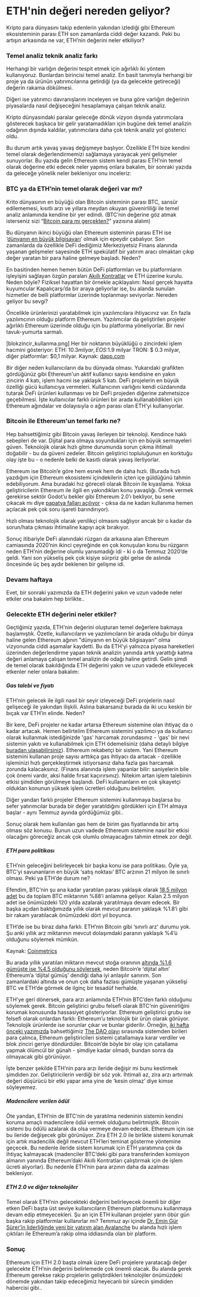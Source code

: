 # ETH'nin değeri nereden geliyor?
Kripto para dünyasını takip edenlerin yakından izlediği gibi Ethereum ekosisteminin parası ETH son zamanlarda ciddi değer kazandı. Peki bu artışın arkasında ne var, ETH’nin değerini neler etkiliyor? 

### Temel analiz teknik analiz farkı

Herhangi bir varlığın değerini tespit etmek için ağırlıklı iki yöntem kullanıyoruz. Bunlardan birincisi temel analiz. En basit tanımıyla herhangi bir proje ya da ürünün yatırımcılarına getirdiği (ya da gelecekte getireceği) değerin rakama dökülmesi. 

Diğeri ise yatırımcı davranışlarını inceleyen ve buna göre varlığın değerinin piyasalarda nasıl değişeceğini hesaplamaya çalışan teknik analiz. 

Kripto dünyasındaki paralar geleceğe dönük vizyon dışında yatırımcılara gösterecek başkaca bir gelir yaratamadıkları için bugüne dek temel analizin odağının dışında kaldılar, yatırımcılara daha çok teknik analiz yol gösterici oldu.

Bu durum artık yavaş yavaş değişmeye başlıyor. Özellikle ETH bize kendini temel olarak değerlendirmemizi sağlamaya yarayacak yeni gelişmeler sunuyorlar. Bu yazıda gelin Ethereum sistem kendi parası ETH’nin temel olarak değerine etki edecek neler yapmış onlara bakalım, bir sonraki yazıda da geleceğe yönelik neler bekleniyor onu inceleriz:

### BTC ya da ETH’nin temel olarak değeri var mı?

Krito dünyasının en büyüğü olan Bitcoin sisteminin parası BTC, sansür edilememesi, kısıtlı arzı ve yıllara meydan okuyan güvenirliliği ile temel analiz anlamında kendine bir yer edindi. (BTC’nin değerine göz atmak isterseniz sizi “[Bitcoin para mı gerçekten?](https://turansert.com/genel/2018/03/22/Bitcoin-para-mi-gercekten.html)” yazısına alalım) 

Bu dünyanın ikinci büyüğü olan Ethereum sisteminin parası ETH ise ‘[dünyanın en büyük bilgisayarı](https://turansert.com/genel/2018/06/14/dunyanin-en-buyuk-bilgisayari-ethereumun-hikayesi.html)’ olmak için epeydir çabalıyor.  Son zamanlarda da özellikle DeFi dediğimiz Merkeziyetsiz Finans alanında yaşanan gelişmeler sayesinde ETH spekülatif bir yatırım aracı olmaktan çıkıp değer yaratan bir para haline gelmeye başladı. Neden?

En basitinden hemen hemen bütün DeFi platformları ve bu platformların işleyişini sağlayan özgün paraları [Akıllı Kontratlar](https://turansert.com/genel/2018/06/29/bu-kontratlar-cok-akilli-ethereum-ve-akilli-kontratlar.html) ve ETH üzerine kurulu. Neden böyle? Fiziksel hayattan bir örnekle açıklayalım: Nasıl gerçek hayatta kuyumcular Kapalıçarşı’da bir araya geliyorlar ise, bu alanda sunulan hizmetler de belli platformlar üzerinde toplanmayı seviyorlar. Nereden geliyor bu sevgi? 

Öncelikle ürünlerinizi yaratabilmek için yazılımcılara ihtiyacınız var. En fazla yazılımcının olduğu platform Ethereum. Yazılımcılar da geliştirilen projeler ağırlıklı Ethereum üzerinde olduğu için bu platforma yöneliyorlar.  Bir nevi tavuk-yumurta sarmalı.

[blokzincir_kullanma.png]
Her bir noktanın büyüklüğü o zincirdeki işlem hacmini gösteriyor: ETH: $10.3 milyar, EOS:$1.9 milyar TRON: $ 0.3 milyar, diğer platformlar: $0,1 milyar. Kaynak: [dapp.com](https://www.dapp.com/article/q2-2020-dapp-market-report)

Bir diğer neden kullanıcıların da bu dünyada olması. Yukarıdaki grafikten gördüğünüz gibi Ethereum'un aktif kullanıcı sayısı kendisine en yakın zincirin 4 katı, işlem hacmi ise yaklaşık 5 katı.  DeFi projelerin en büyük özelliği gücü kullanıcıya vermeleri. Kullanıcının varlığını kendi cüzdanında tutarak DeFi ürünleri kullanması ve bir DeFi projeden diğerine zahmetsizce geçebilmesi. İşte kullanıcılar farklı ürünleri bir arada kullanabildikleri için Ethereum ağındalar ve dolayısıyla o ağın parası olan ETH'yi kullanıyorlar.  

### Bitcoin ile Ethereum'un temel farkı ne?

Hep bahsettiğimiz gibi Bitcoin yavaş ilerleyen bir teknoloji. Kendince haklı sebepleri de var. Dijital para olmaya soyundukları için en büyük sermayeleri güven. Teknolojik olarak hızlı gitme durumunda sorun çıkma ihtimali doğabilir - bu da güveni zedeler. Bitcoin geliştirici topluluğunun en korktuğu olay işte bu - o nedenle belki de kasıtlı olarak yavaş ilerliyorlar. 

Ethereum ise Bitcoin’e göre hem esnek hem de daha hızlı. (Burada hızlı yazdığım için Ethereum ekosistemi içindekilerin içten içe güldüğünü tahmin edebiliyorum. Ama buradaki hız göreceli olarak Bitcoin ile kıyaslama. Yoksa geliştiricilerin Ethereum ile ilgili en yakındıkları konu yavaşlığı. Örnek vermek gerekirse sektör Godot’u bekler gibi Ethereum 2.0’ı bekliyor, bu sene çıkacak mı diye [papatya falları açılıyor](https://www.poly.market/market/will-ethereum-20-phase-0-launch-before-2021) - çıksa da ne kadarı kullanıma hemen açılacak pek çok soru işareti barındırıyor). 

Hızlı olması teknolojik olarak yenilikçi olmasını sağlıyor ancak bir o kadar da sorun/hata çıkması ihtimaline kapıyı açık bırakıyor. 

Sonuç itibariyle DeFi alanındaki rüzgarı da arkasına alan Ethereum camiasında 2020’nin ikinci çeyreğinde en çok konuşulan konu bu rüzgarın neden ETH’nin değerine olumlu yansımadığı idi - ki o da Temmuz 2020’de geldi. Yani son yükseliş pek çok kişiye sürpriz gibi gelse de aslında öncesinde üç beş aydır beklenen bir gelişme idi. 

### Devamı haftaya
Evet, bir sonraki yazımızda da ETH değerini yakın ve uzun vadede neler etkiler ona bakalım hep birlikte.. 

### Gelecekte ETH değerini neler etkiler?

Geçtiğimiz yazıda, ETH'nin değerini oluşturan temel değerlere bakmaya başlamıştık. Özetle, kullanıcıların ve yazılımcıların bir arada olduğu bir dünya haline gelen Ethereum ağının "dünyanın en büyük bilgisayarı" olma vizyonunda ciddi aşamalar kaydetti. Bu da ETH'yi yalnızca piyasa hareketleri üzerinden değerlendirme yapan teknik analizin yanında artık yarattığı katma değeri anlamaya çalışan temel analizin de odağı haline getirdi. Gelin şimdi de temel olarak bakıldığında ETH değerini yakın ve uzun vadede etkileyecek etkenler neler onlara bakalım: 

##### Gas talebi ve fiyatı

ETH’nin gelecek ile ilgili nasıl bir seyir izleyeceği DeFi projelerin nasıl gelişeceği ile yakından ilişkili. Aslına bakarsanız burada da iki ucu keskin bir bıçak var ETH’in elinde. Neden?

Bir kere, DeFi projeler ne kadar artarsa Ethereum sistemine olan ihtiyaç da o kadar artacak. Hemen belirtelim Ethereum sistemini yazılımcı ya da kullanıcı olarak kullanmak istediğinizde 'gas' harcamak zorundasınız - 'gas' bir nevi sistemin yakıtı ve kullanabilmek için ETH ödemelisiniz (daha detaylı bilgiye [buradan ulaşabilirsiniz](https://blockgeeks.com/guides/ethereum-gas/)). Ethereum rekabetçi bir sistem. Yani Ethereum sistemini kullanan proje sayısı arttıkça gas ihtiyacı da artacak - özellikle işleminizi hızlı gerçekleştirmek istiyorsanız daha fazla gas harcamak zorunda kalacaksınız. (Finans alanında işlem yapanlar bilir: saniyelerin bile çok önemi vardır, aksi halde fırsat kaçırırsınız). Nitekim artan işlem talebinin etkisi şimdiden görülmeye başlandı. DeFi kullananların en çok şikayetçi oldukları konunun yüksek işlem ücretleri olduğunu belirtelim.  

Diğer yandan farklı projeler Ethereum sistemini kullanmaya başlarsa bu sefer yatırımcılar burada bir değer yaratıldığını gördükleri için ETH almaya başlar - aynı Temmuz ayında gördüğümüz gibi.. 

Sonuç olarak hem kullanılan gas hem de birim gas fiyatlarında bir artış olması söz konusu.  Bunun uzun vadede Ethereum sistemine nasıl bir etkisi olacağını göreceğiz ancak çok olumlu olmayacağını tahmin etmek zor değil. 

##### ETH para politikası
ETH’nin geleceğini belirleyecek bir başka konu ise para politikası. Öyle ya, BTC’yi savunanların en büyük ‘satış noktası’ BTC arzının 21 milyon ile sınırlı olması. Peki ya ETH’de durum ne?

Efendim, BTC’nin şu ana kadar yaratılan parası yaklaşık olarak [18,5 milyon adet](https://www.buybitcoinworldwide.com/how-many-bitcoins-are-there/) bu da toplam BTC miktarının %88’i anlamına geliyor. Kalan 2.5 milyon adet ise önümüzdeki 120 yılda azalarak yaratılmaya devam edecek. Bir başka açıdan baktığımızda yıllık olarak mevcut paranın yaklaşık %1.8’i gibi bir rakam yaratılacak önümüzdeki dört yıl boyunca. 

ETH’de ise bu biraz daha farklı. ETH’nin Bitcoin gibi ‘sınırlı arz’ durumu yok. Şu anki yıllık arz miktarının mevcut dolaşımdaki paranın yaklaşık %4’ü olduğunu söylemek mümkün. 


Kaynak: [Coinmetrics](https://coinmetrics.io/charts/#assets=eth,btc_log=false_roll=90_left=IssContPctAnn_zoom=1440339192000,160212556800)

Bu arada yıllık yaratılan miktarın mevcut stoğa oranının [altında %1.6 gümüşte ise %4.5 olduğunu söylersek](https://medium.com/@100trillionUSD/modeling-bitcoins-value-with-scarcity-91fa0fc03e25), neden Bitcoin’e ‘dijital altın’ Ethereum’a ‘dijital gümüş’ dendiği daha iyi anlaşılır sanırım. Son zamanlardaki altında ve onun çok daha fazlası gümüşte yaşanan yükselişi BTC ve ETH’de görmek de ilginç bir tesadüf herhalde. 

ETH’ye geri dönersek, para arzı anlamında ETH’nin BTC’den farklı olduğunu söylemek gerek. Bitcoin geliştirici grubu felsefi olarak BTC’nin güvenirliğini korumak konusunda hassasiyet gösteriyorlar. Ethereum geliştirici grubu ise felsefi olarak onlardan farklı:  Ethereum’u teknolojik bir ürün olarak görüyor. Teknolojik ürünlerde ise sorunlar çıkar ve bunlar giderilir. Örneğin, [iki hafta önceki yazımızda](https://turansert.com/genel/2020/07/18/aragon-ile-defida-yonetim.html) bahsettiğimiz [The DAO olayı](https://en.wikipedia.org/wiki/The_DAO_(organization)) sırasında sistemden birileri para çalınca, Ethereum geliştiricileri sistemi çatallamaya karar verdiler ve blok zinciri geriye döndürdüler. Bitcoin’de böyle bir olay için çatallama yapmak ölümcül bir günah - şimdiye kadar olmadı, bundan sonra da olmayacak gibi görünüyor. 

İşte benzer şekilde ETH’nin para arzı ileride değişir mi bunu kestirmek şimdiden zor. Geliştiricilerin verdiği bir söz yok. İhtimali az, zira arzı artırmak değeri düşürücü bir etki yapar ama yine de ‘kesin olmaz’ diye kimse söyleyemez. 

##### Madencilere verilen ödül

Öte yandan, ETH’nin de BTC’nin de yaratılma nedeninin sistemin kendini koruma amaçlı madencilere ödül vermek olduğunu belirtmiştik. Bitcoin sistemi bu ödülü azalarak da olsa vermeye devam edecek. Ethereum için ise bu ileride değişecek gibi görünüyor. Zira ETH 2.0 ile birlikte sistemi korumak için artık madencilik değil mevcut ETH’leri teminat gösterme yöntemine geçecek. Bu nedenle ileride sistem korumak için ETH yaratımına çok da ihtiyaç kalmayacak (madenciler BTC’deki gibi para transferinden komisyon almanın yanında Ethereum’daki Akıllı Kontratları çalıştırmak için de işlem ücreti alıyorlar). Bu nedenle ETH’nin para arzının daha da azalması bekleniyor. 

##### ETH 2.0 ve diğer teknolojiler

Temel olarak ETH’nin gelecekteki değerini belirleyecek önemli bir diğer etken DeFi başta üst seviye kullanıcıların Ethereum platformunu kullanmaya devam edip etmeyecekleri. Şu an için ETH kullanan projeler yarın öbür gün başka rakip platformlar kullanırlar mı? Temmuz ayı içinde [Dr. Emin Gür Sürer’in liderliğinde yeni bir yatırım alan Avalanche](https://tr.avalabs.org/) bu alanda hızlı işlem çıktıları ile Ethereum’a rakip olma iddiasında olan bir platform.

### Sonuç
Ethereum için ETH 2.0 başta olmak üzere DeFi projelere yaratacağı değer gelecekte ETH’nin değerini belirlemede çok önemli olacak. Bu alanda gerek Ethereum gerekse rakip projelerin geliştirdikleri teknolojiler önümüzdeki dönemde yakından takip edeceğimiz heyecanlı bir sürecin şimdiden habercisi gibi.. 
